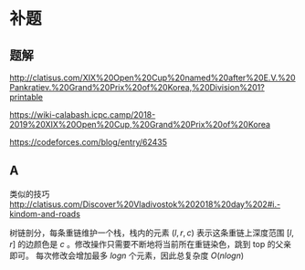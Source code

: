 # 补题

## 题解

http://clatisus.com/XIX%20Open%20Cup%20named%20after%20E.V.%20Pankratiev.%20Grand%20Prix%20of%20Korea,%20Division%201?printable

https://wiki-calabash.icpc.camp/2018-2019%20XIX%20Open%20Cup,%20Grand%20Prix%20of%20Korea

https://codeforces.com/blog/entry/62435

## A

类似的技巧 http://clatisus.com/Discover%20Vladivostok%202018%20day%202#i.-kindom-and-roads

树链剖分，每条重链维护一个栈，栈内的元素 $(l, r, c)$ 表示这条重链上深度范围 $[l, r]$ 的边颜色是 $c$ 。修改操作只需要不断地将当前所在重链染色，跳到 top 的父亲即可。 每次修改会增加最多 $logn$ 个元素，因此总复杂度 $O(nlogn)$